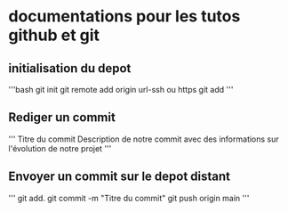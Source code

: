 # documentations pour les tutos github et git

## initialisation du depot 

'''bash
git init
git remote add origin url-ssh ou https
git add
'''

## Rediger un commit

'''
Titre du commit 
Description de notre commit avec des informations
sur l'évolution de notre projet
'''

## Envoyer un commit sur le depot distant
'''
git add.
git commit -m "Titre du commit"
git push origin main
'''
